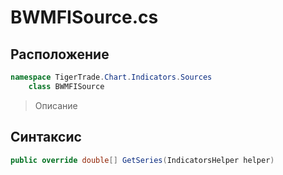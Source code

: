 
# BWMFISource.cs
## Расположение
```csharp
namespace TigerTrade.Chart.Indicators.Sources  
    class BWMFISource
```

> Описание

## Синтаксис
```csharp
public override double[] GetSeries(IndicatorsHelper helper)
```
